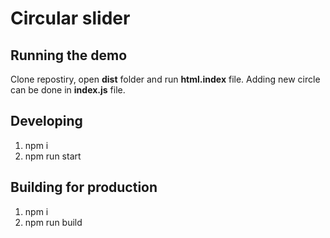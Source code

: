 # Circular slider

## Running the demo
Clone repostiry, open **dist** folder and run **html.index** file.
Adding new circle can be done in **index.js** file.

## Developing
1. npm i
1. npm run start

## Building for production
1. npm i
1. npm run build